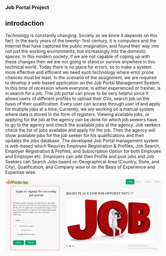 ### Job Portal Project 

## introdaction 

Technology is constantly changing. Society as we know it depends on this fact. In the early years of the twenty- first century, it is computers and the Internet that have captured the public imagination, and found their way into not just the working environments, but increasingly into the domestic spaces. In this modern society, if we are not capable of coping up with these changes then we are not going to stand or survive anywhere in this technical world. Today there is no place for errors, so to make a system more effective and efficient we need such technology where error prone chances must be least. In the scenario of the assignment, we are required to develop a web-based application on the Job Portal Management System. In this time of recession where everyone, is either experienced or fresher, is in search for a job. This job portal can prove to be very helpful since it allows users of different profiles to upload their CVs, search job on the basis of their qualification. Every user can access through user id and apply for multiple jobs at a time. Currently, we are working on a manual system where data is stored in the form of registers. Viewing available jobs, or applying for the job at the agency can be done for which job seekers have to go to the agency and check the available jobs at the agency. Job seekers check the list of jobs available and apply for the job. Then the agency will show available jobs for the job seeker for his qualifications and then updates the jobs database. The developed Job Portal management system is web-based which Requires Employee Registration & Profiles, Job Search, Employer Registration & Profiles, and Subscription Option for both Employee and Employer etc. Employers can add Own Profile and post jobs and Job Seekers can Search Jobs based on Geographical Area (Country, State, and City), Qualification, and Company wise or on the Basis of Experience and Expertise wise.

<p align="center">
  <img src="./asset/image/Capture111.PNG " alt="Size Limit CLI" width="738">
</p>

